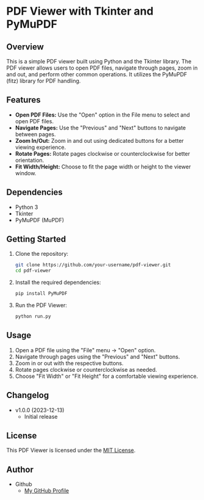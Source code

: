 # PDF Viewer with Tkinter and PyMuPDF

## Overview

This is a simple PDF viewer built using Python and the Tkinter library. The PDF viewer allows users to open PDF files, navigate through pages, zoom in and out, and perform other common operations. It utilizes the PyMuPDF (fitz) library for PDF handling.

## Features

- **Open PDF Files:** Use the "Open" option in the File menu to select and open PDF files.
- **Navigate Pages:** Use the "Previous" and "Next" buttons to navigate between pages.
- **Zoom In/Out:** Zoom in and out using dedicated buttons for a better viewing experience.
- **Rotate Pages:** Rotate pages clockwise or counterclockwise for better orientation.
- **Fit Width/Height:** Choose to fit the page width or height to the viewer window.

## Dependencies

- Python 3
- Tkinter
- PyMuPDF (MuPDF)

## Getting Started

1. Clone the repository:
   ```bash
   git clone https://github.com/your-username/pdf-viewer.git
   cd pdf-viewer
   ```
2. Install the required dependencies:
   ```bash
   pip install PyMuPDF
   ```
3. Run the PDF Viewer:
   ```bash
   python run.py
   ```

## Usage

1. Open a PDF file using the "File" menu -> "Open" option.
2. Navigate through pages using the "Previous" and "Next" buttons.
3. Zoom in or out with the respective buttons.
4. Rotate pages clockwise or counterclockwise as needed.
5. Choose "Fit Width" or "Fit Height" for a comfortable viewing experience.

## Changelog

- v1.0.0 (2023-12-13)
  - Initial release

## License

This PDF Viewer is licensed under the [MIT License](LICENSE).

## Author

- Github
  - [My GitHub Profile](https://github.com/Athallah1234)
